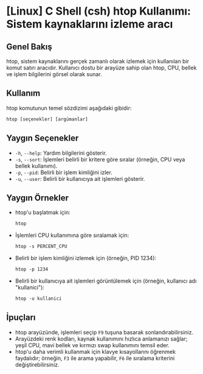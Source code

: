 # [Linux] C Shell (csh) htop Kullanımı: Sistem kaynaklarını izleme aracı

## Genel Bakış
htop, sistem kaynaklarını gerçek zamanlı olarak izlemek için kullanılan bir komut satırı aracıdır. Kullanıcı dostu bir arayüze sahip olan htop, CPU, bellek ve işlem bilgilerini görsel olarak sunar.

## Kullanım
htop komutunun temel sözdizimi aşağıdaki gibidir:

```csh
htop [seçenekler] [argümanlar]
```

## Yaygın Seçenekler
- `-h`, `--help`: Yardım bilgilerini gösterir.
- `-s`, `--sort`: İşlemleri belirli bir kritere göre sıralar (örneğin, CPU veya bellek kullanımı).
- `-p`, `--pid`: Belirli bir işlem kimliğini izler.
- `-u`, `--user`: Belirli bir kullanıcıya ait işlemleri gösterir.

## Yaygın Örnekler
- htop'u başlatmak için:
  ```csh
  htop
  ```

- İşlemleri CPU kullanımına göre sıralamak için:
  ```csh
  htop -s PERCENT_CPU
  ```

- Belirli bir işlem kimliğini izlemek için (örneğin, PID 1234):
  ```csh
  htop -p 1234
  ```

- Belirli bir kullanıcıya ait işlemleri görüntülemek için (örneğin, kullanıcı adı "kullanici"):
  ```csh
  htop -u kullanici
  ```

## İpuçları
- htop arayüzünde, işlemleri seçip `F9` tuşuna basarak sonlandırabilirsiniz.
- Arayüzdeki renk kodları, kaynak kullanımını hızlıca anlamanızı sağlar; yeşil CPU, mavi bellek ve kırmızı swap kullanımını temsil eder.
- htop'u daha verimli kullanmak için klavye kısayollarını öğrenmek faydalıdır; örneğin, `F3` ile arama yapabilir, `F6` ile sıralama kriterini değiştirebilirsiniz.